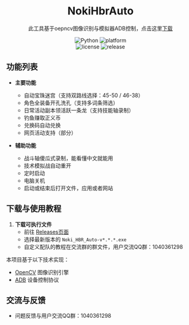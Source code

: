 <!-- markdownlint-disable MD033 MD041 -->
<div align="center">


# NokiHbrAuto

此工具基于oepncv图像识别与模拟器ADB控制，点击这里[下载](https://github.com/nokiruy/Noki-hbr-Auto/releases)


</div>

<p align="center">
  <img alt="Python" src="https://img.shields.io/badge/Python-3776AB?logo=python&logoColor=white">
  <img alt="platform" src="https://img.shields.io/badge/platform-Windows-blueviolet">
  <br>
  <img alt="license" src="https://img.shields.io/github/license/nokiruy/Noki-hbr-Auto">
  <img alt="release" src="https://img.shields.io/github/v/release/nokiruy/Noki-hbr-Auto">
</p>

<div align="center">



</div>

## 功能列表

- **主要功能**
  - 自动宝珠迷宫（支持双路线选择：45-50 / 46-38）
  - 角色全装备开孔洗孔（支持多词条筛选）
  - 日常活动副本领活跃一条龙（支持技能轴录制）
  - 钓鱼赚取正义币
  - 兑换码自动兑换
  - 网页活动支持（部分）

- **辅助功能**
  - 战斗轴傻瓜式录制，能看懂中文就能用
  - 技术模拟战自动重开
  - 定时启动
  - 电脑关机
  - 启动或结束后打开文件，应用或者网站


## 下载与使用教程
1. **下载可执行文件**  
   - 前往 [Releases页面](https://github.com/nokiruy/Noki-hbr-Auto/releases)
   - 选择最新版本的 `Noki_HBR_Auto-v*.*.*.exe`
   - 自定义配队的教程在交流群的群文件，用户交流QQ群：1040361298  


本项目基于以下技术实现：
- [OpenCV](https://opencv.org/) 图像识别引擎
- [ADB](https://developer.android.com/tools/adb) 设备控制协议



## 交流与反馈
- 问题反馈与用户交流QQ群：1040361298  

